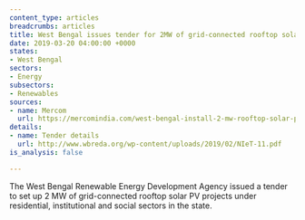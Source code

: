 ```yaml
---
content_type: articles
breadcrumbs: articles
title: West Bengal issues tender for 2MW of grid-connected rooftop solar projects
date: 2019-03-20 04:00:00 +0000
states:
- West Bengal
sectors:
- Energy
subsectors:
- Renewables
sources:
- name: Mercom
  url: https://mercomindia.com/west-bengal-install-2-mw-rooftop-solar-projects/
details:
- name: Tender details
  url: http://www.wbreda.org/wp-content/uploads/2019/02/NIeT-11.pdf
is_analysis: false

---
```

The West Bengal Renewable Energy Development Agency issued a tender to set up 2 MW of grid-connected rooftop solar PV projects under residential, institutional and social sectors in the state.